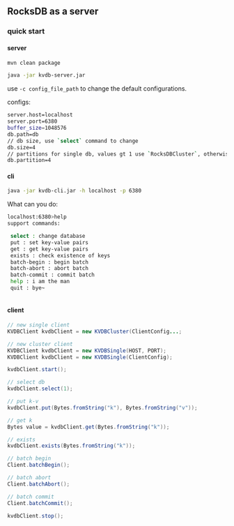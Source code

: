 ## RocksDB as a server

### quick start

#### server

```bash
mvn clean package
```

```bash
java -jar kvdb-server.jar
```
use `-c config_file_path` to change the default configurations.

configs:
```bash
server.host=localhost
server.port=6380
buffer_size=1048576
db.path=db
// db size, use `select` command to change
db.size=4
// partitions for single db, values gt 1 use `RocksDBCluster`, otherwise use `RocksDBProxy`.
db.partition=4
```

#### cli

```bash
java -jar kvdb-cli.jar -h localhost -p 6380
```

What can you do:
```bash
localhost:6380>help
support commands:

 select : change database
 put : set key-value pairs
 get : get key-value pairs
 exists : check existence of keys
 batch-begin : begin batch
 batch-abort : abort batch
 batch-commit : commit batch
 help : i am the man
 quit : bye~
 
```

#### client

```java
// new single client
KVDBClient kvdbClient = new KVDBCluster(ClientConfig...;

// new cluster client
KVDBClient kvdbClient = new KVDBSingle(HOST, PORT);
KVDBClient kvdbClient = new KVDBSingle(ClientConfig);

kvdbClient.start();

// select db
kvdbClient.select(1);

// put k-v
kvdbClient.put(Bytes.fromString("k"), Bytes.fromString("v"));

// get k
Bytes value = kvdbClient.get(Bytes.fromString("k"));

// exists
kvdbClient.exists(Bytes.fromString("k"));

// batch begin
Client.batchBegin();

// batch abort
Client.batchAbort();

// batch commit
Client.batchCommit();

kvdbClient.stop();
```